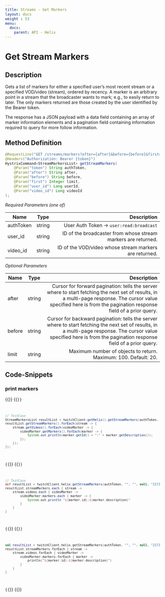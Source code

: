 ```yaml
---
title: Streams - Get Markers
layout: docs
weight : 53
menu: 
  docs:
    parent: API - Helix
---
```


# Get Stream Markers

## Description

Gets a list of markers for either a specified user’s most recent stream or a specified VOD/video (stream), ordered by recency. A marker is an arbitrary point in a stream that the broadcaster wants to mark; e.g., to easily return to later. The only markers returned are those created by the user identified by the Bearer token.

The response has a JSON payload with a data field containing an array of marker information elements and a pagination field containing information required to query for more follow information.

## Method Definition

```java
@RequestLine("GET /streams/markers?after={after}&before={before}&first={first}&user_id={user_id}&video_id={video_id}")
@Headers("Authorization: Bearer {token}")
HystrixCommand<StreamMarkersList> getStreamMarkers(
	@Param("token") String authToken,
	@Param("after") String after,
	@Param("before") String before,
	@Param("first") Integer limit,
	@Param("user_id") Long userId,
	@Param("video_id") Long videoId
);
```

*Required Parameters (one of)*

| Name          | Type      | Description  |
| ------------- |:---------:| -----------------:|
| authToken | string | User Auth Token -> `user:read:broadcast` |
| user_id | string | ID of the broadcaster from whose stream markers are returned. |
| video_id | string | ID of the VOD/video whose stream markers are returned. |

*Optional Parameters*

| Name          | Type      | Description  |
| ------------- |:---------:| -----------------:|
| after | string | Cursor for forward pagination: tells the server where to start fetching the next set of results, in a multi-page response. The cursor value specified here is from the pagination response field of a prior query. |
| before | string | Cursor for backward pagination: tells the server where to start fetching the next set of results, in a multi-page response. The cursor value specified here is from the pagination response field of a prior query. |
| limit | string | Maximum number of objects to return. Maximum: 100. Default: 20. |

## Code-Snippets

### print markers
{{<codeblocks>}}
{{<code Java>}}
```java
// TestCase
StreamMarkersList resultList = twitchClient.getHelix().getStreamMarkers(authToken, "", "", null, "217359661l", "137512364l").execute();
resultList.getStreamMarkers().forEach(stream -> {
	stream.getVideos().forEach(videoMarker -> {
		videoMarker.getMarkers().forEach(marker -> {
			System.out.println(marker.getId() + ":" + marker.getDescription());
		});
	});
});
```
{{</code>}}
{{<code Groovy>}}
```groovy
// TestCase
def resultList = twitchClient.helix.getStreamMarkers(authToken, "", "", null, "217359661l", "137512364l").execute()
resultList.streamMarkers.each { stream ->
	stream.videos.each { videoMarker ->
		videoMarker.markers.each { marker -> {
			System.out.println "${marker.id}:${marker.description}"
		}
	}
}
```
{{</code>}}
{{<code Kotlin>}}
```kotlin
val resultList = twitchClient.helix.getStreamMarkers(authToken, "", "", null, "217359661l", "137512364l").execute()
resultList.streamMarkers.forEach { stream ->
	stream.videos.forEach { videoMarker ->
		videoMarker.markers.forEach { marker ->
			println("${marker.id}:${marker.description}")
		}
	}
}
```
{{</code>}}
{{</codeblocks>}}

